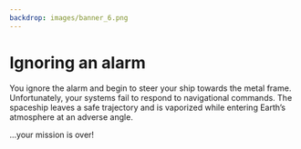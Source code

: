 ```yaml
---
backdrop: images/banner_6.png
---
```

# Ignoring an alarm

You ignore the alarm and begin to steer your ship towards the metal frame. Unfortunately, your systems fail to respond to navigational commands. The spaceship leaves a safe trajectory and is vaporized while entering Earth’s atmosphere at an adverse angle.  

...your mission is over!

<Page url="/rocket/it/1" instructions="" action="Return to the start" condition="none" />
